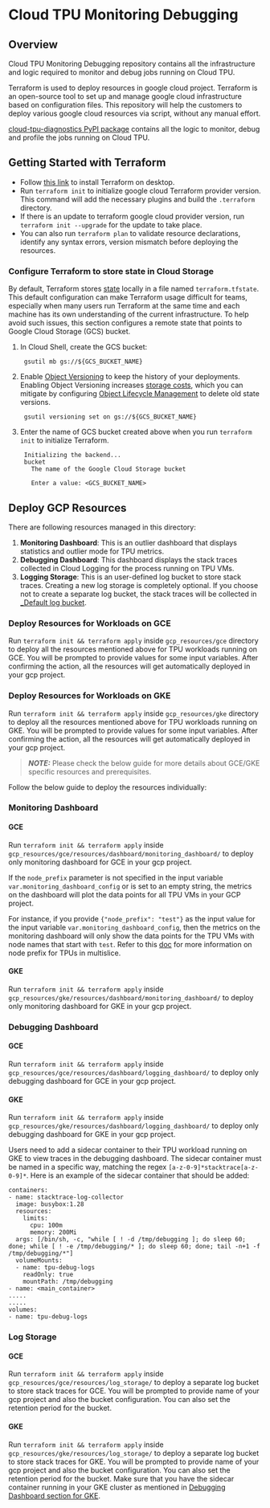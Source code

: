 <!--
 Copyright 2023 Google LLC
 
 Licensed under the Apache License, Version 2.0 (the "License");
 you may not use this file except in compliance with the License.
 You may obtain a copy of the License at
 
      https://www.apache.org/licenses/LICENSE-2.0
 
 Unless required by applicable law or agreed to in writing, software
 distributed under the License is distributed on an "AS IS" BASIS,
 WITHOUT WARRANTIES OR CONDITIONS OF ANY KIND, either express or implied.
 See the License for the specific language governing permissions and
 limitations under the License.
 -->
# Cloud TPU Monitoring Debugging

## Overview

Cloud TPU Monitoring Debugging repository contains all the infrastructure and logic required to monitor and debug jobs running on Cloud TPU.

Terraform is used to deploy resources in google cloud project.
Terraform is an open-source tool to set up and manage google cloud
infrastructure based on configuration files. This repository will help the
customers to deploy various google cloud resources via script, without any
manual effort.

[cloud-tpu-diagnostics PyPI package](https://pypi.org/project/cloud-tpu-diagnostics) contains all the logic to monitor, debug and profile the jobs running on Cloud TPU.

## Getting Started with Terraform

-   Follow [this link](https://developer.hashicorp.com/terraform/tutorials/gcp-get-started/install-cli) to install Terraform on desktop.
-   Run `terraform init` to
    initialize google cloud Terraform provider version. This command will add
    the necessary plugins and build the `.terraform` directory.
-   If there is an update to terraform google cloud provider version, run
    `terraform init --upgrade` for the update to take place.
-   You can also run `terraform plan` to validate resource declarations,
    identify any syntax errors, version mismatch before deploying the resources.

### Configure Terraform to store state in Cloud Storage

By default, Terraform stores [state](https://www.terraform.io/docs/state/) locally in a file named `terraform.tfstate`. This default configuration can make Terraform usage difficult for teams, especially when many users run Terraform at the same time and each machine has its own understanding of the current infrastructure. To help avoid such issues, this section configures a remote state that points to Google Cloud Storage (GCS) bucket.

1. In Cloud Shell, create the GCS bucket:

        gsutil mb gs://${GCS_BUCKET_NAME}

2. Enable [Object Versioning](https://cloud.google.com/storage/docs/object-versioning) to keep the history of your deployments. Enabling Object Versioning increases [storage costs](https://cloud.google.com/storage/pricing), which you can mitigate by configuring
[Object Lifecycle Management](https://cloud.google.com/storage/docs/lifecycle) to delete old state versions.

        gsutil versioning set on gs://${GCS_BUCKET_NAME}

3. Enter the name of GCS bucket created above when you run `terraform init` to initialize Terraform.

        Initializing the backend...
        bucket
          The name of the Google Cloud Storage bucket

          Enter a value: <GCS_BUCKET_NAME>

## Deploy GCP Resources
There are following resources managed in this directory:

1. **Monitoring Dashboard**: This is an outlier dashboard that displays statistics and outlier mode for TPU metrics.
2. **Debugging Dashboard**: This dashboard displays the stack traces collected in Cloud Logging for the process running on TPU VMs.
3. **Logging Storage**: This is an user-defined log bucket to store stack traces. Creating a new log storage is completely optional. If you choose not to create a separate log bucket, the stack traces will be collected in [_Default log bucket](https://cloud.google.com/logging/docs/routing/overview#default-bucket).

### Deploy Resources for Workloads on GCE

Run `terraform init && terraform apply` inside `gcp_resources/gce` directory to deploy all the resources mentioned above for TPU workloads running on GCE. You will be prompted to provide values for some input variables. After confirming the action, all the resources will get automatically deployed in your gcp project.

### Deploy Resources for Workloads on GKE

Run `terraform init && terraform apply` inside `gcp_resources/gke` directory to deploy all the resources mentioned above for TPU workloads running on GKE. You will be prompted to provide values for some input variables. After confirming the action, all the resources will get automatically deployed in your gcp project.

> **_NOTE:_** Please check the below guide for more details about GCE/GKE specific resources and prerequisites.

Follow the below guide to deploy the resources individually:
### Monitoring Dashboard
#### GCE
Run `terraform init && terraform apply` inside `gcp_resources/gce/resources/dashboard/monitoring_dashboard/` to deploy only monitoring dashboard for GCE in your gcp project.

If the `node_prefix` parameter is not specified in the input variable `var.monitoring_dashboard_config` or is set to an empty string, the metrics on the dashboard will plot the data points for all TPU VMs in your GCP project.

For instance, if you provide `{"node_prefix": "test"}` as the input value for the input variable `var.monitoring_dashboard_config`, then the metrics on the monitoring dashboard will only show the data points for the TPU VMs with node names that start with `test`. Refer to this [doc](https://cloud.google.com/sdk/gcloud/reference/alpha/compute/tpus/queued-resources/create#--node-prefix) for more information on node prefix for TPUs in multislice.

#### GKE
Run `terraform init && terraform apply` inside `gcp_resources/gke/resources/dashboard/monitoring_dashboard/` to deploy only monitoring dashboard for GKE in your gcp project.

### Debugging Dashboard
#### GCE
Run `terraform init && terraform apply` inside `gcp_resources/gce/resources/dashboard/logging_dashboard/` to deploy only debugging dashboard for GCE in your gcp project.

#### GKE
Run `terraform init && terraform apply` inside `gcp_resources/gke/resources/dashboard/logging_dashboard/` to deploy only debugging dashboard for GKE in your gcp project.

Users need to add a sidecar container to their TPU workload running on GKE to view traces in the debugging dashboard. The sidecar container must be named in a specific way, matching the regex `[a-z-0-9]*stacktrace[a-z-0-9]*`. Here is an example of the sidecar container that should be added:

```
containers:
- name: stacktrace-log-collector
  image: busybox:1.28
  resources:
    limits:
      cpu: 100m
      memory: 200Mi
  args: [/bin/sh, -c, "while [ ! -d /tmp/debugging ]; do sleep 60; done; while [ ! -e /tmp/debugging/* ]; do sleep 60; done; tail -n+1 -f /tmp/debugging/*"]
  volumeMounts:
  - name: tpu-debug-logs
    readOnly: true
    mountPath: /tmp/debugging
- name: <main_container>
.....
.....
volumes:
- name: tpu-debug-logs
```

### Log Storage
#### GCE
Run `terraform init && terraform apply` inside `gcp_resources/gce/resources/log_storage/` to deploy a separate log bucket to store stack traces for GCE. You will be prompted to provide name of your gcp project and also the bucket configuration. You can also set the retention period for the bucket.

#### GKE
Run `terraform init && terraform apply` inside `gcp_resources/gke/resources/log_storage/` to deploy a separate log bucket to store stack traces for GKE. You will be prompted to provide name of your gcp project and also the bucket configuration. You can also set the retention period for the bucket. Make sure that you have the sidecar container running in your GKE cluster as mentioned in [Debugging Dashboard section for GKE](#debugging-dashboard).